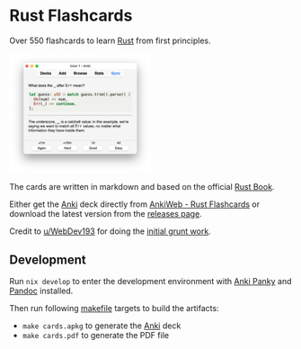# Rust Flashcards

Over 550 flashcards to learn [Rust] from first principles.

<img alt="Screenshot of Anki showing a Rust flashcard" src="screenshots/2024-03-09t1127_anki.png" width="50%">

<br>

The cards are written in markdown and based on the official [Rust Book].

Either get the [Anki] deck directly from
[AnkiWeb - Rust Flashcards](https://ankiweb.net/shared/info/1541471942)
or download the latest version from the
[releases page](https://github.com/ad-si/Rust-Flashcards/releases).

Credit to [u/WebDev193](https://www.reddit.com/user/WebDev193/) for doing the
[initial grunt work](https://ankiweb.net/shared/info/2045782265).


## Development

Run `nix develop` to enter the development environment
with [Anki Panky] and [Pandoc] installed.

Then run following [makefile](./makefile) targets to build the artifacts:

- `make cards.apkg` to generate the [Anki] deck
- `make cards.pdf` to generate the PDF file


[Anki Panky]: https://github.com/kamalsacranie/anki-panky
[Anki]: https://apps.ankiweb.net
[Pandoc]: https://pandoc.org
[Rust Book]: https://doc.rust-lang.org/book/
[Rust]: https://www.rust-lang.org
